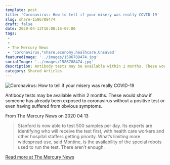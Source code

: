 ```yaml
---
template: post
title: 'Coronavirus: How to tell if your misery was really COVID-19'
slug: share-1586788474
draft: false
date: 2020-04-13T16:08:15-07:00
tags:
 - 
 - 
 - The Mercury News
 - 'coronavirus,*share,economy,healhcare,Unsaved'
featuredImage: '../images/1586788474.jpg'
socialImage: '../images/1586788474.jpg'
description: Antibody tests may be available within 2 months. These would show if someone has already been exposed to coronavirus without a positive test or even having suffered from obvious symptoms. 
category: Shared Articles
---
```

![Coronavirus: How to tell if your misery was really COVID-19]('../images/1586788474.jpg')

Antibody tests may be available within 2 months. These would show if someone has already been exposed to coronavirus without a positive test or even having suffered from obvious symptoms. 

From The Mercury News on 2020 04 13
> Stanford is now able to test 500 samples per day. Its experts are identifying who will receive the test first, with health care workers and other hospital staffers getting priority. What’s limiting more widespread use, said Montine, is the availability of the special robots used to run the test. There aren’t enough. 

[Read more at The Mercury News](https://www.mercurynews.com/coronavirus-how-to-tell-if-your-misery-was-really-covid-19)